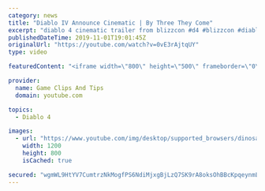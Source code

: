 ```yaml
---
category: news
title: "Diablo IV Announce Cinematic | By Three They Come"
excerpt: "diablo 4 cinematic trailer from blizzcon #d4 #blizzcon #diablo."
publishedDateTime: 2019-11-01T19:01:45Z
originalUrl: "https://youtube.com/watch?v=0vE3rAjtqUY"
type: video

featuredContent: "<iframe width=\"800\" height=\"500\" frameborder=\"0\" src=\"https://www.youtube.com/embed/0vE3rAjtqUY\" allow=\"accelerometer; autoplay; encrypted-media; gyroscope; picture-in-picture\" allowfullscreen></iframe>"

provider:
  name: Game Clips And Tips
  domain: youtube.com

topics:
  - Diablo 4

images:
  - url: "https://www.youtube.com/img/desktop/supported_browsers/dinosaur.png"
    width: 1200
    height: 800
    isCached: true

secured: "wgmWL9HtYV7CumtrzNkMogfPS6NdiMjxgBjLzQ7SK9rA8oksOhBBcKpqeynmLXdA4tZzGrqPSuWhJMPwtVR7BkrVVNLy5Zs7GiBfGzLMJa/CRRrY3Cd3uS4lFLAR6moxUBlSBizaIQfYCNrdsQOGKfJlrW4GsW2WG16ivs4g1pVl9bY9L3dNQrjtJoklbeWnCYt3mb46Mc/kIILdsH44sHmT8/qkl0PXqzFJR9h+K/oE77m8dcjxxQ65rwJgQCXzm6NmE5XmwKzIrqJiBcSLCtLlFrdm2eqm/BzqjjDMX0MJhQZqG9MirY+GUCVx6Y+w3uwGEoZXysgqBLiQAhgLbdIPcs1jSshXVUTeOUlDbGS4AjBjLUk7tXlHA9ijECfiQoeXX6yFXgorDBn/vmwgRg==;TYBYFZ/3FI2L2YLy4qXxpA=="
---
```


